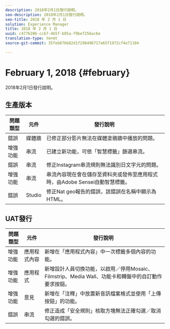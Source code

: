 ```yaml
---
description: 2018年2月1日發行說明。
seo-description: 2018年2月1日發行說明。
seo-title: 2018 年 2 月 1 日
solution: Experience Manager
title: 2018 年 2 月 1 日
uuid: c4776206-ccb7-4b5f-b85a-f9bef256ac6e
translation-type: tm+mt
source-git-commit: 35feb87bb82d1f298496717a65f1972cf4e71104

---
```



# February 1, 2018 {#february}

2018年2月1日發行說明。

## 生產版本

| **問題類型** | **元件** | **發行說明** |
|---|---|---|
| 錯誤 | 媒體牆 | 已修正部分影片無法在媒體塗鴉牆中播放的問題。 |
| 增強功能 | 串流 | 已建立新功能，可依「智慧標籤」篩選串流。 |
| 錯誤 | 串流 | 修正Instagram串流規則無法識別日文字元的問題。 |
| 增強功能 | 串流 | 串流內容現在會在儲存至資料夾或發佈至應用程式時，由Adobe Sensei自動智慧標籤。 |
| 錯誤 | Studio | 修正Nat geo報告的錯誤，該錯誤在名稱中顯示為HTML。 |

## UAT發行

| **問題類型** | **元件** | **發行說明** |
|---|---|---|
| 增強功能 | 應用程式內容 | 新增在「應用程式內容」中一次標籤多個內容的功能。 |
| 增強功能 | 應用程式 | 新增設計人員切換功能，以啟用／停用Mosaic、Filmstrip、Media Wall、功能卡和轉盤中的自訂動作要求按鈕。 |
| 增強功能 | 意見 | 新增在「注釋」中放置新音訊檔案格式並使用「上傳按鈕」的功能。 |
| 錯誤 | 串流 | 修正造成「安全規則」核取方塊無法正確勾選／取消勾選的錯誤。 |

